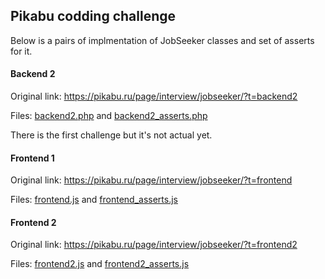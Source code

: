 ## Pikabu codding challenge

Below is a pairs of implmentation of JobSeeker classes and set of asserts for it.

#### Backend 2

Original link: https://pikabu.ru/page/interview/jobseeker/?t=backend2

Files: [backend2.php](backend2.php) and [backend2_asserts.php](backend2_asserts.php)

There is the first challenge but it's not actual yet.

#### Frontend 1

Original link: https://pikabu.ru/page/interview/jobseeker/?t=frontend

Files: [frontend.js](frontend.js) and [frontend_asserts.js](frontend_asserts.js)

#### Frontend 2

Original link: https://pikabu.ru/page/interview/jobseeker/?t=frontend2

Files: [frontend2.js](frontend2.js) and [frontend2_asserts.js](frontend2_asserts.js)
